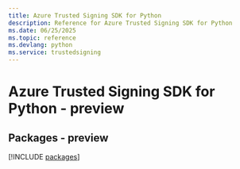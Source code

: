 ```yaml
---
title: Azure Trusted Signing SDK for Python
description: Reference for Azure Trusted Signing SDK for Python
ms.date: 06/25/2025
ms.topic: reference
ms.devlang: python
ms.service: trustedsigning
---
```

# Azure Trusted Signing SDK for Python - preview
## Packages - preview
[!INCLUDE [packages](trusted-signing-index.md)]